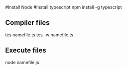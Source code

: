 #Install Node
#Install typescript
npm install -g typescript

## Compiler files
tcs namefile.ts
tcs -w namefile.ts

## Execute files 
node namefile.js